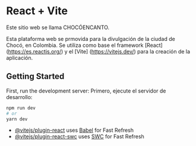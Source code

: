 # React + Vite

Este sitio web se llama CHOCÓENCANTO.

Esta plataforma web se prmovida para  la divulgación de la ciudad de Chocó, en Colombia. Se utiliza como base el framework [React] (https://es.reactjs.org/) y el [Vite] (https://vitejs.dev/) para la creación de la aplicación.

## Getting Started

First, run the development server:
Primero, ejecute el servidor de desarrollo:

```bash
npm run dev
# or
yarn dev
```


- [@vitejs/plugin-react](https://github.com/vitejs/vite-plugin-react/blob/main/packages/plugin-react/README.md) uses [Babel](https://babeljs.io/) for Fast Refresh
- [@vitejs/plugin-react-swc](https://github.com/vitejs/vite-plugin-react-swc) uses [SWC](https://swc.rs/) for Fast Refresh
